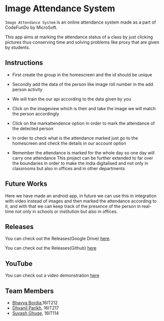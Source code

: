 # Image Attendance System
`Image Attendance System` is an online attendance system made as a part of CodeFunDo by MicroSoft.

This app aims at marking the attendance status of a class by just clicking  pictures thus conserving
time and solving problems like proxy that are given by students.

## Instructions
- First create the group in the homescreen and the id should be unique

- Secondly add the data of the person like image roll number in the add person activity

- We will train the our api according to the data given by you

- Click on the imageview which is their and take the image we will match the person accordingly

- Click on the markattendence option in order to mark the attendance of the detected person

- In order to check what is the attendance marked just go to the homescreen and check the details in our account option

- Remember the attendance is marked for the whole day so one day will carry one attendance
This project can be further extended to far over the boundaries in order to make the 
india digitalised and not only in classrooms but also in offices and in other departments

## Future Works

Here we have made an android app, in future we can use this in integration with video instead of 
images and then marked the attendance according to it, and with that we can keep track of the presence
of the person in real-time not only in schools or institution but also in offices.


## Releases
You can check out the Releases(Google Drive) [here](https://drive.google.com/file/d/1NXgSUBAWxkVuebiKwPY8T_G4Rg8Ay1Pi/view).

You can check out the Releases(Github) [here](https://github.com/DhvanilP/CodeFunDo/releases)

## YouTube

You can check out a video demonstration [here](https://youtu.be/GLTJgnJknU8)

## Team Members
* [Bhavya Bordia](https://github.com/bordia98),16IT212
* [Dhvanil Parikh](https://github.com/DhvanilP), 16IT217
* [Suyash Ghuge](https://github.com/suyash0103), 16IT114
